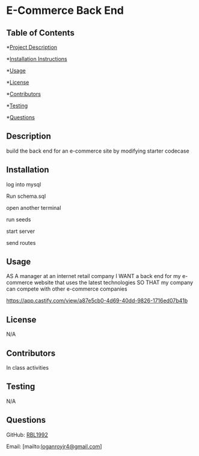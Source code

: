 # E-Commerce Back End 

## Table of Contents
*[Project Description](#description)

*[Installation Instructions](#installation)

*[Usage](#usage)

*[License](#license)

*[Contributors](#contributors)

*[Testing](#testing)

*[Questions](#questions)

## Description
build the back end for an e-commerce site by modifying starter codecase 

## Installation
log into mysql

Run schema.sql

open another terminal

run seeds

start server

send routes

## Usage
AS A manager at an internet retail company
I WANT a back end for my e-commerce website that uses the latest technologies
SO THAT my company can compete with other e-commerce companies

https://app.castify.com/view/a87e5cb0-4d69-40dd-9826-1716ed07b41b

## License
N/A

## Contributors
In class activities


## Testing
N/A


## Questions

GitHub: [RBL1992](https://github.com/RBL1992)

Email: [mailto:loganroyjr4@gmail.com]


